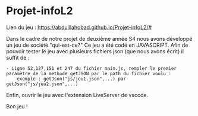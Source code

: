# Projet-infoL2

Lien du jeu : https://abdulllahobad.github.io/Projet-infoL2/#

Dans le cadre de notre projet de deuxième année S4 nous avons développé un jeu de société "qui-est-ce?"
Ce jeu a été codé en JAVASCRIPT.
Afin de pouvoir tester le jeu avec plusieurs fichiers json (que nous avons écrit) il suffit de :

    - Ligne 52,127,151 et 247 du fichier main.js, rempler le premier paramètre de la methode getJSON par le path du fichier voulu :
        exemple : getJson("js/jeu1.json",...) par getJson("js/jeu2.json",...)

Enfin, ouvrir le jeu avec l'extension LiveServer de vscode.

Bon jeu !


